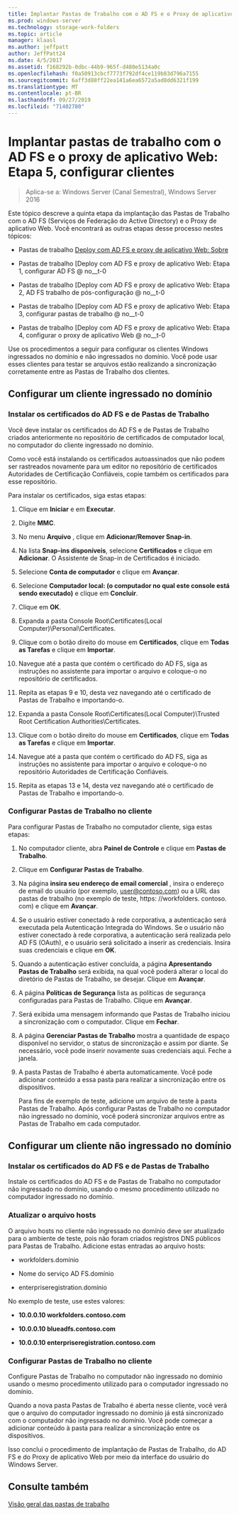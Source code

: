 ```yaml
---
title: Implantar Pastas de Trabalho com o AD FS e o Proxy de aplicativo Web - Etapa 5, Configurar clientes
ms.prod: windows-server
ms.technology: storage-work-folders
ms.topic: article
manager: klaasl
ms.author: jeffpatt
author: JeffPatt24
ms.date: 4/5/2017
ms.assetid: f168292b-0dbc-44b9-965f-d480e5134a0c
ms.openlocfilehash: f0a50913cbcf7773f792df4ce119b83d796a7155
ms.sourcegitcommit: 6aff3d88ff22ea141a6ea6572a5ad8dd6321f199
ms.translationtype: MT
ms.contentlocale: pt-BR
ms.lasthandoff: 09/27/2019
ms.locfileid: "71402780"
---
```

# <a name="deploy-work-folders-with-ad-fs-and-web-application-proxy-step-5-set-up-clients"></a>Implantar pastas de trabalho com o AD FS e o proxy de aplicativo Web: Etapa 5, configurar clientes

>Aplica-se a: Windows Server (Canal Semestral), Windows Server 2016

Este tópico descreve a quinta etapa da implantação das Pastas de Trabalho com o AD FS (Serviços de Federação do Active Directory) e o Proxy de aplicativo Web. Você encontrará as outras etapas desse processo nestes tópicos:  
  
-   Pastas de trabalho [Deploy com AD FS e proxy de aplicativo Web: Sobre](deploy-work-folders-adfs-overview.md)  
  
-   Pastas de trabalho [Deploy com AD FS e proxy de aplicativo Web: Etapa 1, configurar AD FS @ no__t-0  
  
-   Pastas de trabalho [Deploy com AD FS e proxy de aplicativo Web: Etapa 2, AD FS trabalho de pós-configuração @ no__t-0  
  
-   Pastas de trabalho [Deploy com AD FS e proxy de aplicativo Web: Etapa 3, configurar pastas de trabalho @ no__t-0  
  
-   Pastas de trabalho [Deploy com AD FS e proxy de aplicativo Web: Etapa 4, configurar o proxy de aplicativo Web @ no__t-0  
  
Use os procedimentos a seguir para configurar os clientes Windows ingressados no domínio e não ingressados no domínio. Você pode usar esses clientes para testar se arquivos estão realizando a sincronização corretamente entre as Pastas de Trabalho dos clientes.  
  
## <a name="set-up-a-domain-joined-client"></a>Configurar um cliente ingressado no domínio  
  
### <a name="install-the-ad-fs-and-work-folder-certificates"></a>Instalar os certificados do AD FS e de Pastas de Trabalho  
Você deve instalar os certificados do AD FS e de Pastas de Trabalho criados anteriormente no repositório de certificados de computador local, no computador do cliente ingressado no domínio.  
  
Como você está instalando os certificados autoassinados que não podem ser rastreados novamente para um editor no repositório de certificados Autoridades de Certificação Confiáveis, copie também os certificados para esse repositório.  
  
Para instalar os certificados, siga estas etapas:  
  
1.  Clique em **Iniciar** e em **Executar**.  
  
2.  Digite **MMC**.  
  
3.  No menu **Arquivo** , clique em **Adicionar/Remover Snap-in**.  
  
4.  Na lista **Snap-ins disponíveis**, selecione **Certificados** e clique em **Adicionar**. O Assistente de Snap-in de Certificados é iniciado.  
  
5.  Selecione **Conta de computador** e clique em **Avançar**.  
  
6.  Selecione **Computador local: (o computador no qual este console está sendo executado)** e clique em **Concluir**.  
  
7.  Clique em **OK**.  
  
8.  Expanda a pasta Console Root\Certificates\(Local Computer)\Personal\Certificates.  
  
9. Clique com o botão direito do mouse em **Certificados**, clique em **Todas as Tarefas** e clique em **Importar**.  
  
10. Navegue até a pasta que contém o certificado do AD FS, siga as instruções no assistente para importar o arquivo e coloque-o no repositório de certificados.  
  
11. Repita as etapas 9 e 10, desta vez navegando até o certificado de Pastas de Trabalho e importando-o.  
  
12. Expanda a pasta Console Root\Certificates\(Local Computer)\Trusted Root Certification Authorities\Certificates.  
  
13. Clique com o botão direito do mouse em **Certificados**, clique em **Todas as Tarefas** e clique em **Importar**.  
  
14. Navegue até a pasta que contém o certificado do AD FS, siga as instruções no assistente para importar o arquivo e coloque-o no repositório Autoridades de Certificação Confiáveis.  
  
15. Repita as etapas 13 e 14, desta vez navegando até o certificado de Pastas de Trabalho e importando-o.  
  
### <a name="configure-work-folders-on-the-client"></a>Configurar Pastas de Trabalho no cliente  
Para configurar Pastas de Trabalho no computador cliente, siga estas etapas:  
  
1. No computador cliente, abra **Painel de Controle** e clique em **Pastas de Trabalho**.  
  
2. Clique em **Configurar Pastas de Trabalho**.  
  
3. Na página **insira seu endereço de email comercial** , insira o endereço de email do usuário (por exemplo, user@contoso.com) ou a URL das pastas de trabalho (no exemplo de teste, https: \//workfolders. contoso. com) e clique em **Avançar**.  
  
4. Se o usuário estiver conectado à rede corporativa, a autenticação será executada pela Autenticação Integrada do Windows. Se o usuário não estiver conectado à rede corporativa, a autenticação será realizada pelo AD FS (OAuth), e o usuário será solicitado a inserir as credenciais. Insira suas credenciais e clique em **OK**.  
  
5. Quando a autenticação estiver concluída, a página **Apresentando Pastas de Trabalho** será exibida, na qual você poderá alterar o local do diretório de Pastas de Trabalho, se desejar. Clique em **Avançar**.  
  
6. A página **Políticas de Segurança** lista as políticas de segurança configuradas para Pastas de Trabalho. Clique em **Avançar**.  
  
7. Será exibida uma mensagem informando que Pastas de Trabalho iniciou a sincronização com o computador. Clique em **Fechar**.  
  
8. A página **Gerenciar Pastas de Trabalho** mostra a quantidade de espaço disponível no servidor, o status de sincronização e assim por diante. Se necessário, você pode inserir novamente suas credenciais aqui. Feche a janela.  
  
9. A pasta Pastas de Trabalho é aberta automaticamente. Você pode adicionar conteúdo a essa pasta para realizar a sincronização entre os dispositivos.  
  
    Para fins de exemplo de teste, adicione um arquivo de teste à pasta Pastas de Trabalho. Após configurar Pastas de Trabalho no computador não ingressado no domínio, você poderá sincronizar arquivos entre as Pastas de Trabalho em cada computador.  
  
## <a name="set-up-a-non-domain-joined-client"></a>Configurar um cliente não ingressado no domínio  
  
### <a name="install-the-ad-fs-and-work-folder-certificates"></a>Instalar os certificados do AD FS e de Pastas de Trabalho  
Instale os certificados do AD FS e de Pastas de Trabalho no computador não ingressado no domínio, usando o mesmo procedimento utilizado no computador ingressado no domínio.  
  
### <a name="update-the-hosts-file"></a>Atualizar o arquivo hosts  
O arquivo hosts no cliente não ingressado no domínio deve ser atualizado para o ambiente de teste, pois não foram criados registros DNS públicos para Pastas de Trabalho. Adicione estas entradas ao arquivo hosts:  
  
-  workfolders.domínio  
  
-  Nome do serviço AD FS.domínio  
  
-  enterpriseregistration.domínio  
  
No exemplo de teste, use estes valores:  
  
-  **10.0.0.10 workfolders.contoso.com**  
  
-  **10.0.0.10 blueadfs.contoso.com**  
  
-  **10.0.0.10 enterpriseregistration.contoso.com**  
  
### <a name="configure-work-folders-on-the-client"></a>Configurar Pastas de Trabalho no cliente  
Configure Pastas de Trabalho no computador não ingressado no domínio usando o mesmo procedimento utilizado para o computador ingressado no domínio.  
  
Quando a nova pasta Pastas de Trabalho é aberta nesse cliente, você verá que o arquivo do computador ingressado no domínio já está sincronizado com o computador não ingressado no domínio. Você pode começar a adicionar conteúdo à pasta para realizar a sincronização entre os dispositivos.  
  
Isso conclui o procedimento de implantação de Pastas de Trabalho, do AD FS e do Proxy de aplicativo Web por meio da interface do usuário do Windows Server.  
  
## <a name="see-also"></a>Consulte também  
[Visão geral das pastas de trabalho](Work-Folders-Overview.md)  
  

